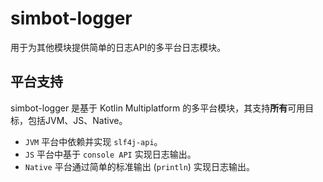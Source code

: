 # simbot-logger

用于为其他模块提供简单的日志API的多平台日志模块。


## 平台支持

simbot-logger 是基于 Kotlin Multiplatform 的多平台模块，其支持**所有**可用目标，包括JVM、JS、Native。

- `JVM` 平台中依赖并实现 `slf4j-api`。
- `JS` 平台中基于 `console API`  实现日志输出。
- `Native` 平台通过简单的标准输出 (`println`) 实现日志输出。